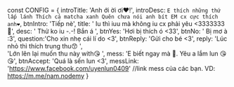 const CONFIG = {
    introTitle: 'Anh ới ời ơi❤️!',
    introDesc: `E thích những thứ lấp lánh
                Thích cả matcha xanh
                Quên chưa nói anh bít
                EM cx cực thích anh❤️`,
    btnIntro: 'Tiếp nè',
    title: ' Iu thì iuu mà không iu cx phải yêu <3333333🥰',
    desc: ' Thử ko iu -.-! Bắn á ',
    btnYes: 'Hơi bị thích ó <33',
    btnNo: ' Bị mơ à :3',
    question:'Cho xin nhẹ cái lí do <3',
    btnReply: 'Gửi cho bé <3',
    reply: 'Lúc nhỏ thì thích trung thu😙 ',                                                                                                                 
            'Lớn lên lại muốn thu này with😘 ',
    mess: 'E biết ngay mà 🥰. Yêu a lắm lun 😘😘',
    btnAccept: 'Quá là sến lun <3',
    messLink: 'https://www.facebook.com/uyenlun0409' //link mess của các bạn. VD: https://m.me/nam.nodemy
}
